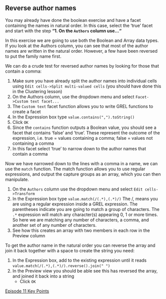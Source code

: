 ## Reverse author names

You may already have done the boolean exercise and have a facet containing the names in natural order. In this case, select the ‘true’ facet and start with the step **“1. On the ```Authors``` column use…“**

In this exercise we are going to use both the Boolean and Array data types. If you look at the Authors column, you can see that most of the author names are written in the natural order. However, a few have been reversed to put the family name first.

We can do a crude test for reversed author names by looking for those that contain a comma:

1. Make sure you have already split the author names into individual cells using ```Edit cells->Split multi-valued cells``` (you should have done this in the Clustering lesson)
1. On the Authors column, use the dropdown menu and select ```Facet->Custom text facet...```
1. The ```Custom text``` facet function allows you to write GREL functions to create a facet
1. In the Expression box type ```value.contains(",").toString()```
1. Click ```OK```
1. Since the ```contains``` function outputs a Boolean value, you should see a facet that contains ‘false’ and ‘true’. These represent the outcome of the expression, i.e. true = values containing a comma; false = values not containing a comma
1. In this facet select ‘true’ to narrow down to the author names that contain a comma

Now we have narrowed down to the lines with a comma in a name, we can use the ```match``` function. The match function allows you to use regular expressions, and output the capture groups as an array, which you can then manipulate.

1. On the ```Authors``` column use the dropdown menu and select ```Edit cells->Transform```
1. In the Expression box type ```value.match(/(.*),(.*)/)``` The /, means you are using a regular expression inside a GREL expression. The parentheses indicate you are going to match a group of characters. The ```.*``` expression will match any character(s) appearing 0, 1 or more times. So here we are matching any number of characters, a comma, and another set of any number of characters.
1. See how this creates an array with two members in each row in the Preview column

To get the author name in the natural order you can reverse the array and join it back together with a space to create the string you need:

1. In the Expression box, add to the existing expression until it reads ```value.match(/(.*),(.*)/).reverse().join(" ")```
1. In the Preview view you should be able see this has reversed the array, and joined it back into a string
    - Click ```OK```

[Episode 11 Key Points](episode11_kp.md)
